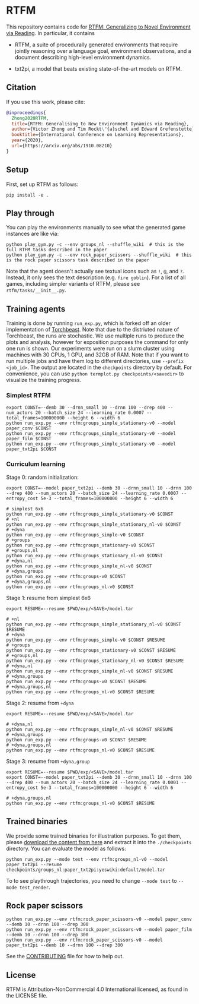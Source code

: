 # RTFM

This repository contains code for [RTFM: Generalizing to Novel Environment via Reading](https://arxiv.org/abs/1910.08210).
In particular, it contains

- RTFM, a suite of procedurally generated environments that require jointly reasoning over a language goal, environment observations, and a document describing high-level environment dynamics.

- txt2pi, a model that beats existing state-of-the-art models on RTFM.

## Citation
If you use this work, please cite:

```bib
@inproceedings{
  Zhong2020RTFM,
  title={RTFM: Generalising to New Environment Dynamics via Reading},
  author={Victor Zhong and Tim Rockt\"{a}schel and Edward Grefenstette},
  booktitle={International Conference on Learning Representations},
  year={2020},
  url={https://arxiv.org/abs/1910.08210}
}
```

## Setup

First, set up RTFM as follows:

```
pip install -e .
```

## Play through

You can play the environments manually to see what the generated game instances are like via:

```
python play_gym.py -c --env groups_nl --shuffle_wiki  # this is the full RTFM tasks described in the paper
python play_gym.py -c --env rock_paper_scissors --shuffle_wiki  # this is the rock paper scissors task described in the paper
```

Note that the agent doesn't actually see textual icons such as `!`, `@`, and `?`.
Instead, it only sees the text description (e.g. `fire goblin`).
For a list of all games, including simpler variants of RTFM, please see `rtfm/tasks/__init__.py`.


## Training agents

Training is done by running `run_exp.py`, which is forked off an older implementation of [Torchbeast](https://github.com/facebookresearch/torchbeast).
Note that due to the distriuted nature of Torchbeast, the runs are stochastic.
We use multiple runs to produce the plots and analysis, however for exposition purposes the command for only one run is shown.
Our experiments were run on a slurm cluster using machines with 30 CPUs, 1 GPU, and 32GB of RAM.
Note that if you want to run multiple jobs and have them log to different directories, use `--prefix <job_id>`.
The output are located in the `checkpoints` directory by default.
For convenience, you can use `python termplot.py checkpoints/<savedir>` to visualize the training progress.


### Simplest RTFM

```
export CONST=--demb 30 --drnn_small 10 --drnn 100 --drep 400 --num_actors 20 --batch_size 24 --learning_rate 0.0007 --total_frames=100000000 --height 6 --width 6
python run_exp.py --env rtfm:groups_simple_stationary-v0 --model paper_conv $CONST
python run_exp.py --env rtfm:groups_simple_stationary-v0 --model paper_film $CONST
python run_exp.py --env rtfm:groups_simple_stationary-v0 --model paper_txt2pi $CONST
```

### Curriculum learning

Stage 0: random initialization:

```
export CONST=--model paper_txt2pi --demb 30 --drnn_small 10 --drnn 100 --drep 400 --num_actors 20 --batch_size 24 --learning_rate 0.0007 --entropy_cost 5e-3 --total_frames=100000000 --height 6 --width 6

# simplest 6x6
python run_exp.py --env rtfm:groups_simple_stationary-v0 $CONST  
# +nl
python run_exp.py --env rtfm:groups_simple_stationary_nl-v0 $CONST
# +dyna
python run_exp.py --env rtfm:groups_simple-v0 $CONST
# +groups
python run_exp.py --env rtfm:groups_stationary-v0 $CONST
# +groups,nl
python run_exp.py --env rtfm:groups_stationary_nl-v0 $CONST
# +dyna,nl
python run_exp.py --env rtfm:groups_simple_nl-v0 $CONST
# +dyna,groups
python run_exp.py --env rtfm:groups-v0 $CONST
# +dyna,groups,nl
python run_exp.py --env rtfm:groups_nl-v0 $CONST
```

Stage 1: resume from simplest 6x6

```
export RESUME=--resume $PWD/exp/<SAVE>/model.tar

# +nl
python run_exp.py --env rtfm:groups_simple_stationary_nl-v0 $CONST $RESUME
# +dyna
python run_exp.py --env rtfm:groups_simple-v0 $CONST $RESUME
# +groups
python run_exp.py --env rtfm:groups_stationary-v0 $CONST $RESUME
# +groups,nl
python run_exp.py --env rtfm:groups_stationary_nl-v0 $CONST $RESUME
# +dyna,nl
python run_exp.py --env rtfm:groups_simple_nl-v0 $CONST $RESUME
# +dyna,groups
python run_exp.py --env rtfm:groups-v0 $CONST $RESUME
# +dyna,groups,nl
python run_exp.py --env rtfm:groups_nl-v0 $CONST $RESUME
```

Stage 2: resume from `+dyna`

```
export RESUME=--resume $PWD/exp/<SAVE>/model.tar

# +dyna,nl
python run_exp.py --env rtfm:groups_simple_nl-v0 $CONST $RESUME
# +dyna,groups
python run_exp.py --env rtfm:groups-v0 $CONST $RESUME
# +dyna,groups,nl
python run_exp.py --env rtfm:groups_nl-v0 $CONST $RESUME
```

Stage 3: resume from `+dyna,group`

```
export RESUME=--resume $PWD/exp/<SAVE>/model.tar
export CONST=--model paper_txt2pi --demb 30 --drnn_small 10 --drnn 100 --drep 400 --num_actors 20 --batch_size 24 --learning_rate 0.0001 --entropy_cost 5e-3 --total_frames=100000000 --height 6 --width 6

# +dyna,groups,nl
python run_exp.py --env rtfm:groups_nl-v0 $CONST $RESUME
```


## Trained binaries

We provide some trained binaries for illustration purposes.
To get them, please [download the content from here](https://drive.google.com/file/d/1jh4uv_oN3lckUzH60ryqFLdgOmMU4wWl/view?usp=sharing) and extract it into the `./checkpoints` directory.
You can evaluate the model as follows:


```
python run_exp.py --mode test --env rtfm:groups_nl-v0 --model paper_txt2pi --resume checkpoints/groups_nl:paper_txt2pi:yeswiki:default/model.tar
```

To to see playthrough trajectories, you need to change `--mode test` to `--mode test_render`.



## Rock paper scissors

```
python run_exp.py --env rtfm:rock_paper_scissors-v0 --model paper_conv --demb 10 --drnn 100 --drep 300
python run_exp.py --env rtfm:rock_paper_scissors-v0 --model paper_film --demb 10 --drnn 100 --drep 300
python run_exp.py --env rtfm:rock_paper_scissors-v0 --model paper_txt2pi --demb 10 --drnn 100 --drep 300
```

See the [CONTRIBUTING](CONTRIBUTING.md) file for how to help out.

## License
RTFM is Attribution-NonCommercial 4.0 International licensed, as found in the LICENSE file.
